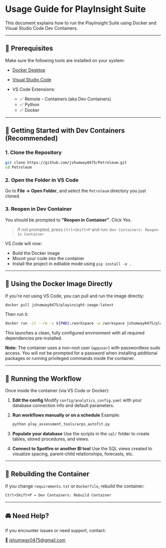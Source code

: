 # Usage Guide for PlayInsight Suite

This document explains how to run the PlayInsight Suite using Docker and Visual Studio Code Dev Containers.

---

## 🔧 Prerequisites

Make sure the following tools are installed on your system:

* [Docker Desktop](https://www.docker.com/products/docker-desktop/)
* [Visual Studio Code](https://code.visualstudio.com/)
* VS Code Extensions:

  * ✅ Remote - Containers (aka Dev Containers)
  * ✅ Python
  * ✅ Docker

---

## 🧪 Getting Started with Dev Containers (Recommended)

### 1. Clone the Repository

```bash
git clone https://github.com/jshumway0475/Petroleum.git
cd Petroleum
```

### 2. Open the Folder in VS Code

Go to **File → Open Folder**, and select the `Petroleum` directory you just cloned.

### 3. Reopen in Dev Container

You should be prompted to **"Reopen in Container"**. Click Yes.

> If not prompted, press `Ctrl+Shift+P` and run:
> `Dev Containers: Reopen in Container`

VS Code will now:

* Build the Docker image
* Mount your code into the container
* Install the project in editable mode using `pip install -e .`

---

## 🚣 Using the Docker Image Directly

If you're not using VS Code, you can pull and run the image directly:

```bash
docker pull jshumway0475/playinsight-image:latest
```

Then run it:

```bash
docker run -it --rm -v ${PWD}:/workspace -w /workspace jshumway0475/playinsight-image python3
```

This launches a clean, fully configured environment with all required dependencies pre-installed.

**Note:** The container uses a non-root user (`appuser`) with passwordless sudo access. You will not be prompted for a password when installing additional packages or running privileged commands inside the container.

---

## 🤔 Running the Workflow

Once inside the container (via VS Code or Docker):

1. **Edit the config**
   Modify `config/analytics_config.yaml` with your database connection info and default parameters.

2. **Run workflows manually or on a schedule**
   Example:

   ```bash
   python play_assessment_tools/arps_autofit.py
   ```

3. **Populate your database**
   Use the scripts in the `sql/` folder to create tables, stored procedures, and views.

4. **Connect to Spotfire or another BI tool**
   Use the SQL views created to visualize spacing, parent-child relationships, forecasts, etc.

---

## 🔄 Rebuilding the Container

If you change `requirements.txt` or `Dockerfile`, rebuild the container:

```bash
Ctrl+Shift+P → Dev Containers: Rebuild Container
```

---

## 🚘 Need Help?

If you encounter issues or need support, contact:

📧 [jshumway0475@gmail.com](mailto:jshumway0475@gmail.com)
